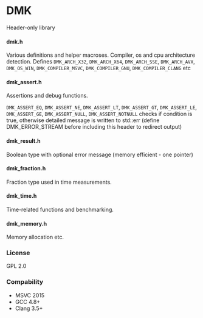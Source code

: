 # DMK

Header-only library

#### dmk.h

Various definitions and helper macroses.
Compiler, os and cpu architecture detection.
Defines `DMK_ARCH_X32`, `DMK_ARCH_X64`, `DMK_ARCH_SSE`, `DMK_ARCH_AVX`, `DMK_OS_WIN`, `DMK_COMPILER_MSVC`, 
`DMK_COMPILER_GNU`, `DMK_COMPILER_CLANG` etc

#### dmk_assert.h

Assertions and debug functions.

`DMK_ASSERT_EQ`, `DMK_ASSERT_NE`, `DMK_ASSERT_LT`, `DMK_ASSERT_GT`, `DMK_ASSERT_LE`, `DMK_ASSERT_GE`, 
`DMK_ASSERT_NULL`, `DMK_ASSERT_NOTNULL`
checks if condition is true, otherwise detailed message is written to std::err 
(define DMK_ERROR_STREAM before including this header to redirect output)

#### dmk_result.h

Boolean type with optional error message (memory efficient - one pointer)

#### dmk_fraction.h

Fraction type used in time measurements.

#### dmk_time.h

Time-related functions and benchmarking.

#### dmk_memory.h

Memory allocation etc.

### License

GPL 2.0

### Compability
* MSVC 2015
* GCC 4.8+
* Clang 3.5+

